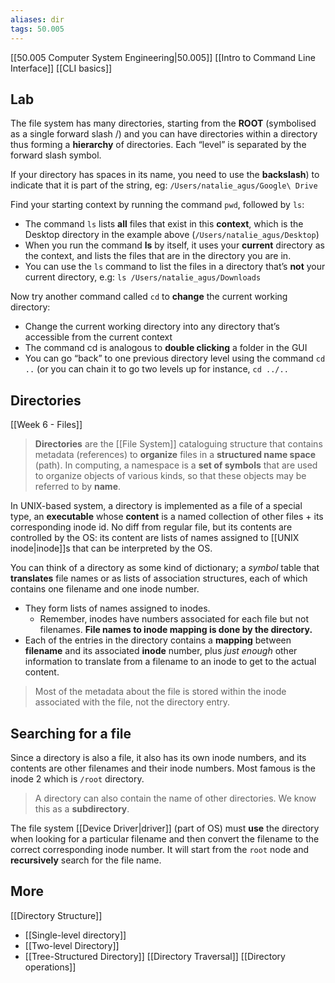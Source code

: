 ```yaml
---
aliases: dir
tags: 50.005
---
```

[[50.005 Computer System Engineering|50.005]]
[[Intro to Command Line Interface]]
[[CLI basics]]

## Lab
The file system has many directories, starting from the **ROOT** (symbolised as a single forward slash /) and you can have directories within a directory thus forming a **hierarchy** of directories. Each “level” is separated by the forward slash symbol.

If your directory has spaces in its name, you need to use the **backslash**) to indicate that it is part of the string, eg: `/Users/natalie_agus/Google\ Drive`

Find your starting context by running the command `pwd`, followed by `ls`:
-   The command `ls` lists **all** files that exist in this **context**, which is the Desktop directory in the example above (`/Users/natalie_agus/Desktop`)
-   When you run the command **ls** by itself, it uses your **current** directory as the context, and lists the files that are in the directory you are in.
-   You can use the `ls` command to list the files in a directory that’s **not** your current directory, e.g: `ls /Users/natalie_agus/Downloads`

Now try another command called `cd` to **change** the current working directory:
-   Change the current working directory into any directory that’s accessible from the current context
-   The command cd is analogous to **double clicking** a folder in the GUI
-   You can go “back” to one previous directory level using the command `cd ..` (or you can chain it to go two levels up for instance, `cd ../..`

## Directories
[[Week 6 - Files]]
> **Directories** are the [[File System]] cataloguing structure that contains metadata (references) to **organize** files in a **structured name space** (path). In computing, a namespace is a **set of symbols** that are used to organize objects of various kinds, so that these objects may be referred to by **name**.

In UNIX-based system, a directory is implemented as a file of a special type, an **executable** whose **content** is a named collection of other files + its corresponding inode id. No diff from regular file, but its contents are controlled by the OS: its content are lists of names assigned to [[UNIX inode|inode]]s that can be interpreted by the OS.

You can think of a directory as some kind of dictionary; a _symbol_ table that **translates** file names or as lists of association structures, each of which contains one filename and one inode number.

-   They form lists of names assigned to inodes.
    -   Remember, inodes have numbers associated for each file but not filenames. **File names to inode mapping is done by the directory.**
-   Each of the entries in the directory contains a **mapping** between **filename** and its associated **inode** number, plus _just enough_ other information to translate from a filename to an inode to get to the actual content.

> Most of the metadata about the file is stored within the inode associated with the file, not the directory entry.

## Searching for a file
Since a directory is also a file, it also has its own inode numbers, and its contents are other filenames and their inode numbers. Most famous is the inode 2 which is `/root` directory.

> A directory can also contain the name of other directories. We know this as a **subdirectory**.

The file system [[Device Driver|driver]] (part of OS) must **use** the directory when looking for a particular filename and then convert the filename to the correct corresponding inode number. It will start from the `root` node and **recursively** search for the file name.

## More
[[Directory Structure]]
- [[Single-level directory]]
- [[Two-level Directory]]
- [[Tree-Structured Directory]]
[[Directory Traversal]]
[[Directory operations]]